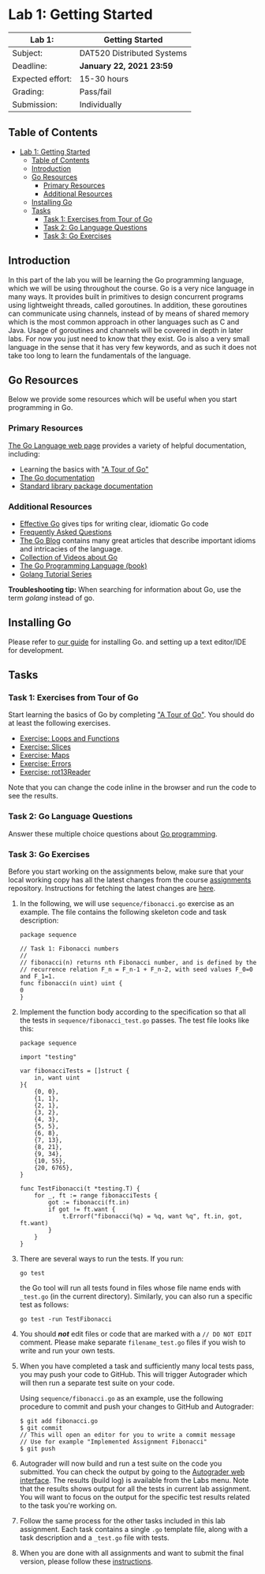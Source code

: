 # Lab 1: Getting Started

| Lab 1: | Getting Started |
| ---------------------    | --------------------- |
| Subject:                 | DAT520 Distributed Systems |
| Deadline:                | **January 22, 2021 23:59** |
| Expected effort:         | 15-30 hours |
| Grading:                 | Pass/fail |
| Submission:              | Individually |

## Table of Contents

- [Lab 1: Getting Started](#lab-1-getting-started)
  - [Table of Contents](#table-of-contents)
  - [Introduction](#introduction)
  - [Go Resources](#go-resources)
    - [Primary Resources](#primary-resources)
    - [Additional Resources](#additional-resources)
  - [Installing Go](#installing-go)
  - [Tasks](#tasks)
    - [Task 1: Exercises from Tour of Go](#task-1-exercises-from-tour-of-go)
    - [Task 2: Go Language Questions](#task-2-go-language-questions)
    - [Task 3: Go Exercises](#task-3-go-exercises)

## Introduction

In this part of the lab you will be learning the Go programming language, which we will be using throughout the course.
Go is a very nice language in many ways.
It provides built in primitives to design concurrent programs using lightweight threads, called goroutines.
In addition, these goroutines can communicate using channels, instead of by means of shared memory which is the most common approach in other languages such as C and Java.
Usage of goroutines and channels will be covered in depth in later labs.
For now you just need to know that they exist.
Go is also a very small language in the sense that it has very few keywords, and as such it does not take too long to learn the fundamentals of the language.

## Go Resources

Below we provide some resources which will be useful when you start programming in Go.

### Primary Resources

[The Go Language web page](https://golang.org/) provides a variety of helpful documentation, including:

* Learning the basics with ["A Tour of Go"](http://tour.golang.org/)
* [The Go documentation](https://golang.org/doc/)
* [Standard library package documentation](https://golang.org/pkg/)

### Additional Resources

* [Effective Go](https://golang.org/doc/effective_go.html) gives tips for writing clear, idiomatic Go code
* [Frequently Asked Questions](https://golang.org/doc/faq)
* [The Go Blog](https://blog.golang.org/index) contains many great articles that describe important idioms and intricacies of the language.
* [Collection of Videos about Go](https://github.com/golang/go/wiki/GoTalks)
* [The Go Programming Language (book)](http://www.gopl.io)
* [Golang Tutorial Series](https://golangbot.com/learn-golang-series/)

**Troubleshooting tip:**
When searching for information about Go, use the term *golang* instead of go.

## Installing Go

Please refer to [our guide](https://github.com/dat520-2021/course-info/blob/master/setup-go.md) for installing Go.
 and setting up a text editor/IDE for development.

## Tasks

### Task 1: Exercises from Tour of Go

Start learning the basics of Go by completing ["A Tour of Go"](http://tour.golang.org/).
You should do at least the following exercises.

* [Exercise: Loops and Functions](https://tour.golang.org/flowcontrol/8)
* [Exercise: Slices](https://tour.golang.org/moretypes/18)
* [Exercise: Maps](https://tour.golang.org/moretypes/23)
* [Exercise: Errors](https://tour.golang.org/methods/20)
* [Exercise: rot13Reader](https://tour.golang.org/methods/23)

Note that you can change the code inline in the browser and run the code to see the results.

### Task 2: Go Language Questions

Answer these multiple choice questions about [Go programming](go_questions.md).

### Task 3: Go Exercises

Before you start working on the assignments below, make sure that your local working copy has all the latest changes from the course [assignments](https://github.com/dat520-2021/assignments) repository.
Instructions for fetching the latest changes are [here](https://github.com/dat520-2021/course-info/blob/master/lab-submission.md#update-local-working-copy-from-course-assignments).

1. In the following, we will use `sequence/fibonacci.go` exercise as an example.
   The file contains the following skeleton code and task description:

    ```golang
    package sequence

    // Task 1: Fibonacci numbers
    //
    // fibonacci(n) returns nth Fibonacci number, and is defined by the
    // recurrence relation F_n = F_n-1 + F_n-2, with seed values F_0=0 and F_1=1.
    func fibonacci(n uint) uint {
    0
    }
    ```

2. Implement the function body according to the specification so that all the tests in `sequence/fibonacci_test.go` passes.
   The test file looks like this:

    ```golang
    package sequence

    import "testing"

    var fibonacciTests = []struct {
        in, want uint
    }{
        {0, 0},
        {1, 1},
        {2, 1},
        {3, 2},
        {4, 3},
        {5, 5},
        {6, 8},
        {7, 13},
        {8, 21},
        {9, 34},
        {10, 55},
        {20, 6765},
    }

    func TestFibonacci(t *testing.T) {
        for _, ft := range fibonacciTests {
            got := fibonacci(ft.in)
            if got != ft.want {
                t.Errorf("fibonacci(%q) = %q, want %q", ft.in, got, ft.want)
            }
        }
    }
    ```

3. There are several ways to run the tests. If you run:

   ```console
   go test
   ```

   the Go tool will run all tests found in files whose file name ends with `_test.go` (in the current directory).
   Similarly, you can also run a specific test as follows:

   ```console
   go test -run TestFibonacci
   ```

4. You should ***not*** edit files or code that are marked with a `// DO NOT EDIT` comment.
   Please make separate `filename_test.go` files if you wish to write and run your own tests.

5. When you have completed a task and sufficiently many local tests pass, you may push your code to GitHub.
   This will trigger Autograder which will then run a separate test suite on your code.

   Using `sequence/fibonacci.go` as an example, use the following procedure to commit and push your changes to GitHub and Autograder:

    ```console
    $ git add fibonacci.go
    $ git commit
    // This will open an editor for you to write a commit message
    // Use for example "Implemented Assignment Fibonacci"
    $ git push
    ```

6. Autograder will now build and run a test suite on the code you submitted.
   You can check the output by going to the [Autograder web interface](https://uis.itest.run).
   The results (build log) is available from the Labs menu.
   Note that the results shows output for all the tests in current lab assignment.
   You will want to focus on the output for the specific test results related to the task you're working on.

7. Follow the same process for the other tasks included in this lab assignment.
   Each task contains a single `.go` template file, along with a task description and a `_test.go` file with tests.

8. When you are done with all assignments and want to submit the final version, please follow these [instructions](https://github.com/dat520-2021/course-info/blob/master/lab-submission.md#final-submission-of-labx).